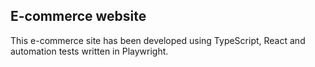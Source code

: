## E-commerce website

This e-commerce site has been developed using TypeScript, React and automation tests written in Playwright.